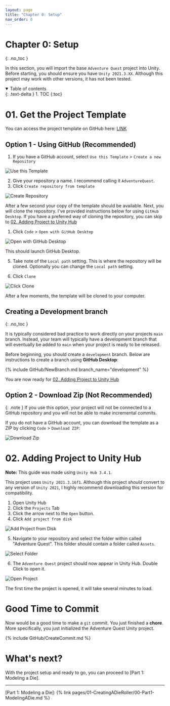 ```yaml
---
layout: page
title: "Chapter 0: Setup"
nav_order: 0
---
```

# Chapter 0: Setup
{: .no_toc }

In this section, you will import the base `Adventure Quest` project into Unity.
Before starting, you should ensure you have `Unity 2021.3.XX`. Although this
project may work with other versions, it has not been tested.

<details open markdown="block">
  <summary>
    Table of contents
  </summary>
  {: .text-delta }
1. TOC
{:toc}
</details>

# 01. Get the Project Template

You can access the project template on GitHub here: [LINK](https://github.com/CaptainCoderOrg/AdventureQuest-Unity-2021/)

## Option 1 - Using GitHub (Recommended)

1. If you have a GitHub account, select `Use this Template` > `Create a new Repository`

![Use this Template](imgs/00%20-%20Setup/00-UseTemplate.png)

2. Give your repository a name. I recommend calling it `AdventureQuest`.
3. Click `Create repository from template`

![Create Repository](imgs/00%20-%20Setup/02-CreateRepo.png)

After a few second your copy of the template should be available. Next, you will
clone the repository. I've provided instructions below for using `GitHub
Desktop`. If you have a preferred way of cloning the repository, you can skip to
[02. Adding Project to Unity Hub](#02-adding-project-to-unity-hub)

1.  Click `Code` > `Open with GitHub Desktop`

![Open with GitHub Desktop](imgs/00%20-%20Setup/03-OpenWithGHD.png)

This should launch GitHub Desktop.

5. Take note of the `Local path` setting. This is where the repository will be
   cloned. Optionally you can change the `Local path` setting. 

6. Click `Clone`

![Click Clone](imgs/00%20-%20Setup/04-ClickClone.png)

After a few moments, the template will be cloned to your computer. 

## Creating a Development branch
{: .no_toc }

It is typically considered bad practice to work directly on your projects `main`
branch. Instead, your team will typically have a development branch that will
eventually be added to `main` when your project is ready to be released.

Before beginning, you should create a `development` branch. Below are instructions
to create a branch using **GitHub Desktop**:

{% include GitHub/NewBranch.md branch_name="development" %}

You are now
ready for [02. Adding Project to Unity Hub](#02-adding-project-to-unity-hub)

## Option 2 - Download Zip (Not Recommended)

{: .note }
If you use this option, your project will not be connected to a GitHub
repository and you will not be able to make incremental commits.

If you do not have a GitHub account, you can download the template as a ZIP by
clicking `Code` > `Download ZIP`:

![Download Zip](imgs/00%20-%20Setup/01-DownloadZip.png)


# 02. Adding Project to Unity Hub

**Note:** This guide was made using `Unity Hub 3.4.1`.

This project uses `Unity 2021.3.16f1`. Although this project *should* convert to
any version of `Unity 2021`, I highly recommend downloading this version for
compatibility.

1. Open Unity Hub
2. Click the `Projects` Tab
3. Click the arrow next to the `Open` button.
4. Click `Add project from disk`

![Add Project from Disk](imgs/00%20-%20Setup/05-AddProject.png)

5. Navigate to your repository and select the folder within called "Adventure
   Quest". This folder should contain a folder called `Assets`.

![Select Folder](imgs/00%20-%20Setup/SelectFolder.gif)

6. The `Adventure Quest` project should now appear in Unity Hub. Double Click to open it.

![Open Project](imgs/00%20-%20Setup/07-OpenProject.png)

The first time the project is opened, it will take several minutes to load. 

# Good Time to Commit

Now would be a good time to make a `git` commit. You just finished a **chore**.
More specifically, you just initialized the Adventure Quest Unity project.

{% include GitHub/CreateCommit.md %}

# What's next?

With the project setup and ready to go, you can proceed to [Part 1: Modeling a Die].

---

[Part 1: Modeling a Die]: {% link pages/01-CreatingADieRoller/00-Part1-ModelingADie.md %}